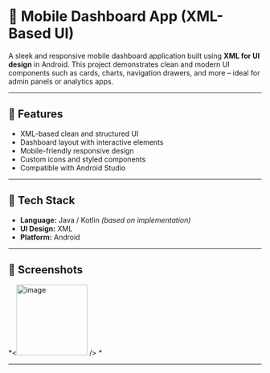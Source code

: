 # 📱 Mobile Dashboard App (XML-Based UI)

A sleek and responsive mobile dashboard application built using **XML for UI design** in Android. This project demonstrates clean and modern UI components such as cards, charts, navigation drawers, and more – ideal for admin panels or analytics apps.

---

## 🔧 Features

- XML-based clean and structured UI  
- Dashboard layout with interactive elements  
- Mobile-friendly responsive design  
- Custom icons and styled components  
- Compatible with Android Studio  

---

## 📂 Tech Stack

- **Language:** Java / Kotlin *(based on implementation)*  
- **UI Design:** XML  
- **Platform:** Android  

---

## 📸 Screenshots

*<<img width="141" alt="image" src="https://github.com/user-attachments/assets/af20c76f-08af-4059-96e1-d5b075677c32" />
 />
*

---


